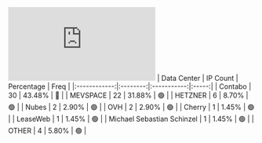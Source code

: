 ![Diagramm](https://github.com/111STAVR111/props/blob/main/Story/Decentralization/1/README.md)
| Data Center | IP Count | Percentage | Freq |
|:------------:|:--------:|:-----------:|:-----:|
| Contabo | 30 | 43.48% | 🔴 |
| MEVSPACE | 22 | 31.88% | 🟢 |
| HETZNER | 6 | 8.70% | 🟢 |
| Nubes | 2 | 2.90% | 🟢 |
| OVH | 2 | 2.90% | 🟢 |
| Cherry | 1 | 1.45% | 🟢 |
| LeaseWeb | 1 | 1.45% | 🟢 |
| Michael Sebastian Schinzel | 1 | 1.45% | 🟢 |
| OTHER | 4 | 5.80% | 🟢 |